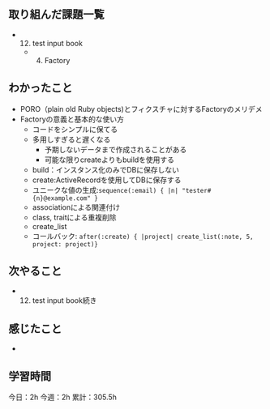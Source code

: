 ## 取り組んだ課題一覧

- 12. test input book
  - 4. Factory

## わかったこと

- PORO（plain old Ruby objects)とフィクスチャに対するFactoryのメリデメ
- Factoryの意義と基本的な使い方
  - コードをシンプルに保てる
  - 多用しすぎると遅くなる
    - 予期しないデータまで作成されることがある
    - 可能な限りcreateよりもbuildを使用する
  - build：インスタンス化のみでDBに保存しない
  - create:ActiveRecordを使用してDBに保存する
  - ユニークな値の生成:`sequence(:email) { |n| "tester#{n}@example.com" }`
  - associationによる関連付け
  - class, traitによる重複削除
  - create_list
  - コールバック: `after(:create) { |project| create_list(:note, 5, project: project)}`

## 次やること

- 12. test input book続き

## 感じたこと

- 

## 学習時間

今日：2h
今週：2h
累計：305.5h
